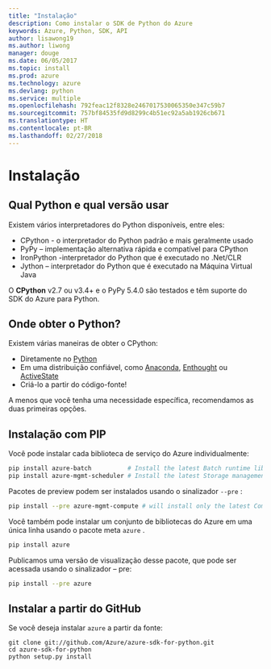 ```yaml
---
title: "Instalação"
description: Como instalar o SDK de Python do Azure
keywords: Azure, Python, SDK, API
author: lisawong19
ms.author: liwong
manager: douge
ms.date: 06/05/2017
ms.topic: install
ms.prod: azure
ms.technology: azure
ms.devlang: python
ms.service: multiple
ms.openlocfilehash: 792feac12f8328e2467017530065350e347c59b7
ms.sourcegitcommit: 757bf84535fd9d8299c4b51ec92a5ab1926cb671
ms.translationtype: HT
ms.contentlocale: pt-BR
ms.lasthandoff: 02/27/2018
---
```

# <a name="installation"></a>Instalação

## <a name="which-python-and-which-version-to-use"></a>Qual Python e qual versão usar
Existem vários interpretadores do Python disponíveis, entre eles:

* CPython - o interpretador do Python padrão e mais geralmente usado
* PyPy – implementação alternativa rápida e compatível para CPython
* IronPython -interpretador do Python que é executado no .Net/CLR
* Jython – interpretador do Python que é executado na Máquina Virtual Java

O **CPython** v2.7 ou v3.4+ e o PyPy 5.4.0 são testados e têm suporte do SDK do Azure para Python.

## <a name="where-to-get-python"></a>Onde obter o Python?
Existem várias maneiras de obter o CPython:

* Diretamente no [Python](https://www.python.org/)
* Em uma distribuição confiável, como [Anaconda](https://www.anaconda.com/), [Enthought](https://www.enthought.com/) ou [ActiveState](https://www.activestate.com/)
* Criá-lo a partir do código-fonte!

A menos que você tenha uma necessidade específica, recomendamos as duas primeiras opções.

## <a name="installation-with-pip"></a>Instalação com PIP

Você pode instalar cada biblioteca de serviço do Azure individualmente:

```bash
pip install azure-batch          # Install the latest Batch runtime library
pip install azure-mgmt-scheduler # Install the latest Storage management library
```

Pacotes de preview podem ser instalados usando o sinalizador `--pre` :

```bash
pip install --pre azure-mgmt-compute # will install only the latest Compute Management library
```

Você também pode instalar um conjunto de bibliotecas do Azure em uma única linha usando o pacote meta `azure` .

```bash
pip install azure
```

Publicamos uma versão de visualização desse pacote, que pode ser acessada usando o sinalizador – pre:

```bash
pip install --pre azure
```

## <a name="install-from-github"></a>Instalar a partir do GitHub

Se você deseja instalar `azure` a partir da fonte:

    git clone git://github.com/Azure/azure-sdk-for-python.git
    cd azure-sdk-for-python
    python setup.py install